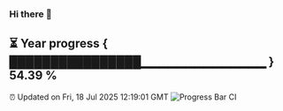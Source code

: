 ### Hi there 👋
⏳ Year progress { ████████████████▁▁▁▁▁▁▁▁▁▁▁▁▁▁ } 54.39 %
---
⏰ Updated on Fri, 18 Jul 2025 12:19:01 GMT
![Progress Bar CI](https://github.com/Moyi321/Moyi321/workflows/Progress%20Bar%20CI/badge.svg)
